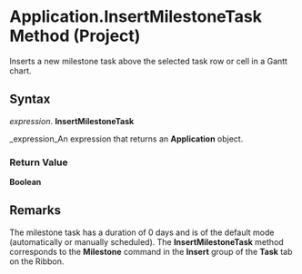 
# Application.InsertMilestoneTask Method (Project)

Inserts a new milestone task above the selected task row or cell in a Gantt chart.


## Syntax

 _expression_. **InsertMilestoneTask**

 _expression_An expression that returns an  **Application** object.


### Return Value

 **Boolean**


## Remarks

The milestone task has a duration of 0 days and is of the default mode (automatically or manually scheduled). The  **InsertMilestoneTask** method corresponds to the **Milestone** command in the **Insert** group of the **Task** tab on the Ribbon.


